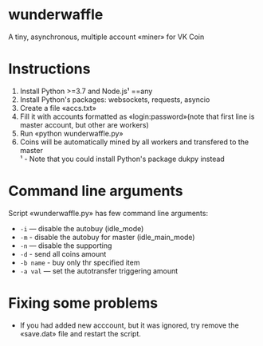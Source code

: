 # wunderwaffle
A tiny, asynchronous, multiple account «miner» for VK Coin 

# Instructions
1. Install Python >=3.7 and Node.js¹ ==any 
2. Install Python's packages: websockets, requests, asyncio  
3. Create a file «accs.txt»
4. Fill it with accounts formatted as «login:password»(note that first line is master account, but other are workers)  
5. Run «python wunderwaffle.py»  
6. Coins will be automatically mined by all workers and transfered to the master  
¹ - Note that you could install Python's package dukpy instead  

# Command line arguments
Script «wunderwaffle.py» has few command line arguments:  
- `-i` — disable the autobuy (idle_mode)  
- `-m` - disable the autobuy for master (idle_main_mode)
- `-n` — disable the supporting  
- `-d` - send all coins amount  
- `-b name` - buy only thr specified item  
- `-a val` — set the autotransfer triggering amount  

# Fixing some problems
- If you had added new acccount, but it was ignored, try remove the «save.dat» file and restart the script.  
